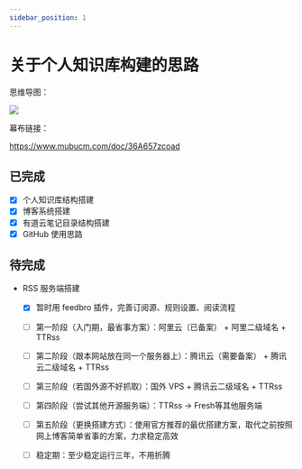 ```yaml
---
sidebar_position: 1
---
```


# 关于个人知识库构建的思路

思维导图：

![](https://img.arctee.cn/picgo/202201021056186.png)

幕布链接：

https://www.mubucm.com/doc/36A657zcoad

## 已完成

- [x] 个人知识库结构搭建
- [x] 博客系统搭建
- [x] 有道云笔记目录结构搭建
- [x] GitHub 使用思路

## 待完成

- RSS 服务端搭建

    - [x] 暂时用 feedbro 插件，完善订阅源、规则设置、阅读流程
    - [ ] 第一阶段（入门期，最省事方案）：阿里云（已备案） + 阿里二级域名 + TTRss
    - [ ] 第二阶段（跟本网站放在同一个服务器上）：腾讯云（需要备案） + 腾讯云二级域名 + TTRss
    - [ ] 第三阶段（若国外源不好抓取）：国外 VPS + 腾讯云二级域名 + TTRss
    - [ ] 第四阶段（尝试其他开源服务端）：TTRss -> Fresh等其他服务端
    - [ ] 第五阶段（更换搭建方式）：使用官方推荐的最优搭建方案，取代之前按照网上博客简单省事的方案，力求稳定高效
    - [ ] 稳定期：至少稳定运行三年，不用折腾
  